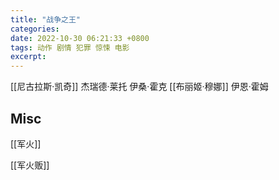 ```yaml
---
title: "战争之王"
categories: 
date: 2022-10-30 06:21:33 +0800
tags: 动作 剧情 犯罪 惊悚 电影
excerpt: 
---
```



[[尼古拉斯·凯奇]]
杰瑞德·莱托
伊桑·霍克
[[布丽姬·穆娜]]
伊恩·霍姆









## Misc

[[军火]]

[[军火贩]]




